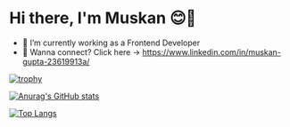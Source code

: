# Hi there, I'm Muskan &#128522;👋

- 🔭 I’m currently working as a Frontend Developer
- 🌱 Wanna connect? Click here -> https://www.linkedin.com/in/muskan-gupta-23619913a/

[![trophy](https://github-profile-trophy.vercel.app/?username=muskangupta427&theme=flat&margin-w=15&margin-h=15)](https://github.com/muskangupta427/github-profile-trophy)

[![Anurag's GitHub stats](https://github-readme-stats.vercel.app/api?username=muskangupta427&show_icons=true&count_private=true)](https://github.com/muskangupta427/github-readme-stats)

[![Top Langs](https://github-readme-stats.vercel.app/api/top-langs/?username=muskangupta427&count_private=true)](https://github.com/muskangupta427/github-readme-stats)

